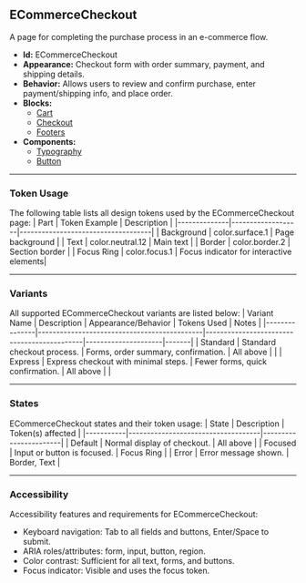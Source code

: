## ECommerceCheckout
A page for completing the purchase process in an e-commerce flow.
- **Id:** ECommerceCheckout
- **Appearance:** Checkout form with order summary, payment, and shipping details.
- **Behavior:** Allows users to review and confirm purchase, enter payment/shipping info, and place order.
- **Blocks:**
  - [Cart](../blocks/Cart.md)
  - [Checkout](../blocks/Checkout.md)
  - [Footers](../blocks/Footers.md)
- **Components:**
  - [Typography](../components/Typography.md)
  - [Button](../components/Button.md)

---

### Token Usage
The following table lists all design tokens used by the ECommerceCheckout page:
| Part         | Token Example      | Description                        |
|--------------|-------------------|------------------------------------|
| Background   | color.surface.1   | Page background                    |
| Text         | color.neutral.12  | Main text                          |
| Border       | color.border.2    | Section border                     |
| Focus Ring   | color.focus.1     | Focus indicator for interactive elements|

---

### Variants
All supported ECommerceCheckout variants are listed below:
| Variant Name   | Description                                 | Appearance/Behavior                        | Tokens Used         | Notes |
|---------------|---------------------------------------------|--------------------------------------------|---------------------|-------|
| Standard      | Standard checkout process.                   | Forms, order summary, confirmation.        | All above           |       |
| Express       | Express checkout with minimal steps.         | Fewer forms, quick confirmation.           | All above           |       |

---

### States
ECommerceCheckout states and their token usage:
| State     | Description                        | Token(s) affected      |
|-----------|------------------------------------|-----------------------|
| Default   | Normal display of checkout.        | All above             |
| Focused   | Input or button is focused.        | Focus Ring            |
| Error     | Error message shown.               | Border, Text          |

---

### Accessibility
Accessibility features and requirements for ECommerceCheckout:
- Keyboard navigation: Tab to all fields and buttons, Enter/Space to submit.
- ARIA roles/attributes: form, input, button, region.
- Color contrast: Sufficient for all text, forms, and buttons.
- Focus indicator: Visible and uses the focus token.
